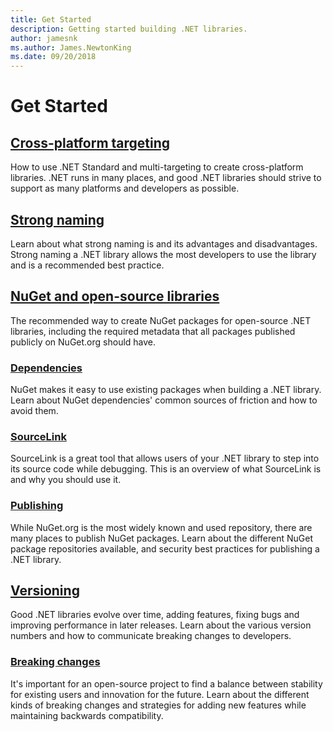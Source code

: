 ```yaml
---
title: Get Started
description: Getting started building .NET libraries.
author: jamesnk
ms.author: James.NewtonKing
ms.date: 09/20/2018
---
```

# Get Started

## [Cross-platform targeting](./cross-platform-targeting.md)

How to use .NET Standard and multi-targeting to create cross-platform libraries. .NET runs in many places, and good .NET libraries should strive to support as many platforms and developers as possible.

## [Strong naming](./strong-naming.md)

Learn about what strong naming is and its advantages and disadvantages. Strong naming a .NET library allows the most developers to use the library and is a recommended best practice.

## [NuGet and open-source libraries](./nuget.md)

The recommended way to create NuGet packages for open-source .NET libraries, including the required metadata that all packages published publicly on NuGet.org should have.

### [Dependencies](./dependencies.md)

NuGet makes it easy to use existing packages when building a .NET library. Learn about NuGet dependencies' common sources of friction and how to avoid them.

### [SourceLink](./sourcelink.md)

SourceLink is a great tool that allows users of your .NET library to step into its source code while debugging. This is an overview of what SourceLink is and why you should use it.

### [Publishing](./nuget-publishing.md)

While NuGet.org is the most widely known and used repository, there are many places to publish NuGet packages. Learn about the different NuGet package repositories available, and security best practices for publishing a .NET library.

## [Versioning](./versioning.md)

Good .NET libraries evolve over time, adding features, fixing bugs and improving performance in later releases. Learn about the various version numbers and how to communicate breaking changes to developers.

### [Breaking changes](./breaking-changes.md)

It's important for an open-source project to find a balance between stability for existing users and innovation for the future. Learn about the different kinds of breaking changes and strategies for adding new features while maintaining backwards compatibility.